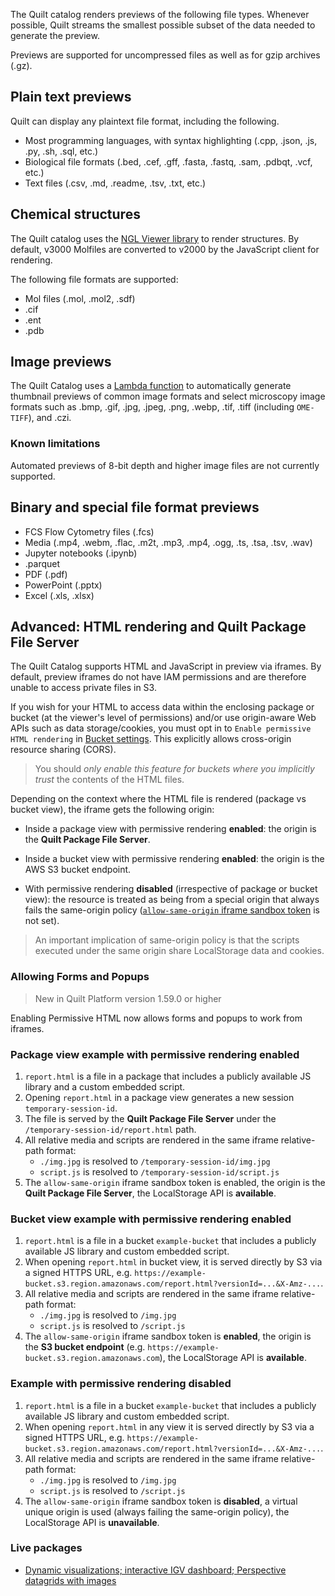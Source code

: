<!-- markdownlint-disable-next-line first-line-h1 -->
The Quilt catalog renders previews of the following file types.
Whenever possible, Quilt streams the smallest possible subset of the data
needed to generate the preview.

Previews are supported for uncompressed files as well as for gzip archives (.gz).

## Plain text previews

Quilt can display any plaintext file format, including the following.

* Most programming languages, with syntax highlighting
  (.cpp, .json, .js, .py, .sh,  .sql, etc.)
* Biological file formats
  (.bed, .cef, .gff, .fasta, .fastq, .sam, .pdbqt, .vcf, etc.)
* Text files (.csv, .md, .readme, .tsv, .txt, etc.)

## Chemical structures

The Quilt catalog uses the [NGL Viewer library](https://github.com/nglviewer/ngl)
to render structures.
By default, v3000 Molfiles are converted to v2000 by the JavaScript client
for rendering.

The following file formats are supported:

* Mol files (.mol, .mol2, .sdf)
* .cif
* .ent
* .pdb

## Image previews

The Quilt Catalog uses a [Lambda
function](https://github.com/quiltdata/quilt/tree/master/lambdas/thumbnail)
to automatically generate thumbnail previews of common image formats
and select microscopy image formats such as .bmp, .gif, .jpg, .jpeg,
.png, .webp, .tif, .tiff (including `OME-TIFF`), and .czi.

### Known limitations

Automated previews of 8-bit depth and higher image files are not
currently supported.

## Binary and special file format previews

* FCS Flow Cytometry files (.fcs)
* Media (.mp4, .webm, .flac, .m2t, .mp3, .mp4, .ogg, .ts, .tsa, .tsv, .wav)
* Jupyter notebooks (.ipynb)
* .parquet
* PDF (.pdf)
* PowerPoint (.pptx)
* Excel (.xls, .xlsx)

## Advanced: HTML rendering and Quilt Package File Server

The Quilt Catalog supports HTML and JavaScript in preview via iframes. By
default, preview iframes do not have IAM permissions and are therefore unable to
access private files in S3.

If you wish for your HTML to access data within the enclosing package or bucket
(at the viewer's level of permissions) and/or use origin-aware Web APIs such as
data storage/cookies, you must opt in to `Enable permissive HTML rendering` in
[Bucket settings](Admin.md#buckets). This explicitly allows cross-origin resource
sharing (CORS).

> You should _only enable this feature for buckets where you implicitly
> trust_ the contents of the HTML files.

Depending on the context where the HTML file is rendered (package vs bucket
view), the iframe gets the following origin:

* Inside a package view with permissive rendering **enabled**:
  the origin is the **Quilt Package File Server**.

* Inside a bucket view with permissive rendering **enabled**:
  the origin is the AWS S3 bucket endpoint.

* With permissive rendering **disabled** (irrespective of package or bucket
  view): the resource is treated as being from a special origin that always
  fails the same-origin policy ([`allow-same-origin` iframe sandbox
  token](https://developer.mozilla.org/en-US/docs/Web/HTML/Element/iframe#sandbox)
  is not set).

> An important implication of same-origin policy is that the scripts
> executed under the same origin share LocalStorage data and cookies.

### Allowing Forms and Popups

> New in Quilt Platform version 1.59.0 or higher

Enabling Permissive HTML now allows forms and popups to work from iframes.

### Package view example with permissive rendering enabled

1. `report.html` is a file in a package that includes a publicly available JS
   library and a custom embedded script.
2. Opening `report.html` in a package view generates a new session `temporary-session-id`.
3. The file is served by the **Quilt Package File Server** under the
   `/temporary-session-id/report.html` path.
4. All relative media and scripts are rendered in the same iframe relative-path
   format:
    * `./img.jpg` is resolved to `/temporary-session-id/img.jpg`
    * `script.js` is resolved to `/temporary-session-id/script.js`
5. The `allow-same-origin` iframe sandbox token is enabled,
   the origin is the **Quilt Package File Server**,
   the LocalStorage API is **available**.

### Bucket view example with permissive rendering enabled

1. `report.html` is a file in a bucket `example-bucket` that includes a publicly
   available JS library and custom embedded script.
2. When opening `report.html` in bucket view, it is served directly by S3
   via a signed HTTPS URL, e.g.
   `https://example-bucket.s3.region.amazonaws.com/report.html?versionId=...&X-Amz-...`.
3. All relative media and scripts are rendered in the same iframe relative-path
   format:
    * `./img.jpg` is resolved to `/img.jpg`
    * `script.js` is resolved to `/script.js`
4. The `allow-same-origin` iframe sandbox token is **enabled**,
   the origin is the **S3 bucket endpoint**
   (e.g. `https://example-bucket.s3.region.amazonaws.com`),
   the LocalStorage API is **available**.

### Example with permissive rendering disabled

1. `report.html` is a file in a bucket `example-bucket` that includes a publicly
   available JS library and custom embedded script.
2. When opening `report.html` in any view it is served directly by S3 via a
   signed HTTPS URL, e.g.
   `https://example-bucket.s3.region.amazonaws.com/report.html?versionId=...&X-Amz-...`.
3. All relative media and scripts are rendered in the same iframe relative-path
   format:
    * `./img.jpg` is resolved to `/img.jpg`
    * `script.js` is resolved to `/script.js`
4. The `allow-same-origin` iframe sandbox token is **disabled**,
   a virtual unique origin is used (always failing the same-origin policy),
   the LocalStorage API is **unavailable**.

### Live packages

* [Dynamic visualizations; interactive IGV dashboard; Perspective datagrids with
images](https://open.quiltdata.com/b/quilt-example/packages/examples/package-file-server)
